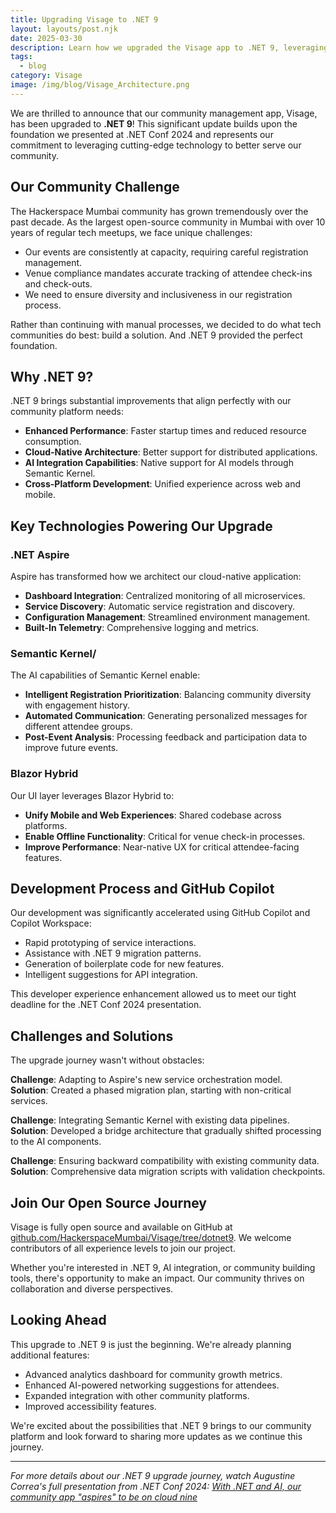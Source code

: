 ```yaml
---
title: Upgrading Visage to .NET 9
layout: layouts/post.njk
date: 2025-03-30
description: Learn how we upgraded the Visage app to .NET 9, leveraging cutting-edge features to enhance our community platform.
tags:
  - blog
category: Visage
image: /img/blog/Visage_Architecture.png
---
```



We are thrilled to announce that our community management app, Visage, has been upgraded to **.NET 9**! This significant update builds upon the foundation we presented at .NET Conf 2024 and represents our commitment to leveraging cutting-edge technology to better serve our community.

## Our Community Challenge

The Hackerspace Mumbai community has grown tremendously over the past decade. As the largest open-source community in Mumbai with over 10 years of regular tech meetups, we face unique challenges:

- Our events are consistently at capacity, requiring careful registration management.
- Venue compliance mandates accurate tracking of attendee check-ins and check-outs.
- We need to ensure diversity and inclusiveness in our registration process.

Rather than continuing with manual processes, we decided to do what tech communities do best: build a solution. And .NET 9 provided the perfect foundation.

## Why .NET 9?

.NET 9 brings substantial improvements that align perfectly with our community platform needs:

- **Enhanced Performance**: Faster startup times and reduced resource consumption.
- **Cloud-Native Architecture**: Better support for distributed applications.
- **AI Integration Capabilities**: Native support for AI models through Semantic Kernel.
- **Cross-Platform Development**: Unified experience across web and mobile.

## Key Technologies Powering Our Upgrade

### .NET Aspire

Aspire has transformed how we architect our cloud-native application:

- **Dashboard Integration**: Centralized monitoring of all microservices.
- **Service Discovery**: Automatic service registration and discovery.
- **Configuration Management**: Streamlined environment management.
- **Built-In Telemetry**: Comprehensive logging and metrics.

### Semantic Kernel/

The AI capabilities of Semantic Kernel enable:

- **Intelligent Registration Prioritization**: Balancing community diversity with engagement history.
- **Automated Communication**: Generating personalized messages for different attendee groups.
- **Post-Event Analysis**: Processing feedback and participation data to improve future events.

### Blazor Hybrid

Our UI layer leverages Blazor Hybrid to:

- **Unify Mobile and Web Experiences**: Shared codebase across platforms.
- **Enable Offline Functionality**: Critical for venue check-in processes.
- **Improve Performance**: Near-native UX for critical attendee-facing features.

## Development Process and GitHub Copilot

Our development was significantly accelerated using GitHub Copilot and Copilot Workspace:

- Rapid prototyping of service interactions.
- Assistance with .NET 9 migration patterns.
- Generation of boilerplate code for new features.
- Intelligent suggestions for API integration.

This developer experience enhancement allowed us to meet our tight deadline for the .NET Conf 2024 presentation.

## Challenges and Solutions

The upgrade journey wasn't without obstacles:

**Challenge**: Adapting to Aspire's new service orchestration model.  
**Solution**: Created a phased migration plan, starting with non-critical services.

**Challenge**: Integrating Semantic Kernel with existing data pipelines.  
**Solution**: Developed a bridge architecture that gradually shifted processing to the AI components.

**Challenge**: Ensuring backward compatibility with existing community data.  
**Solution**: Comprehensive data migration scripts with validation checkpoints.

## Join Our Open Source Journey

Visage is fully open source and available on GitHub at [github.com/HackerspaceMumbai/Visage/tree/dotnet9](https://github.com/HackerspaceMumbai/Visage/tree/dotnet9). We welcome contributors of all experience levels to join our project.

Whether you're interested in .NET 9, AI integration, or community building tools, there's opportunity to make an impact. Our community thrives on collaboration and diverse perspectives.

## Looking Ahead

This upgrade to .NET 9 is just the beginning. We're already planning additional features:

- Advanced analytics dashboard for community growth metrics.
- Enhanced AI-powered networking suggestions for attendees.
- Expanded integration with other community platforms.
- Improved accessibility features.

We're excited about the possibilities that .NET 9 brings to our community platform and look forward to sharing more updates as we continue this journey.

---

*For more details about our .NET 9 upgrade journey, watch Augustine Correa's full presentation from .NET Conf 2024: [With .NET and AI, our community app "aspires" to be on cloud nine](https://www.youtube.com/watch?v=LO4EfQT94BY)*